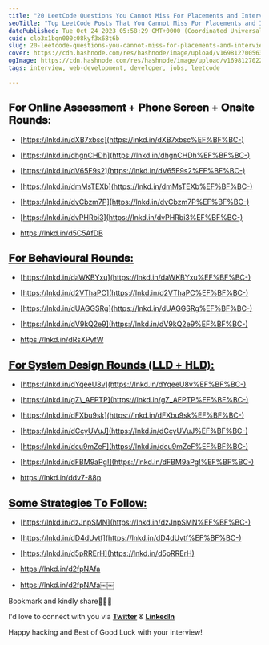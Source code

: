 ```yaml
---
title: "20 LeetCode Questions You Cannot Miss For Placements and Interviews"
seoTitle: "Top LeetCode Posts That You Cannot Miss For Placements and Interviews"
datePublished: Tue Oct 24 2023 05:58:29 GMT+0000 (Coordinated Universal Time)
cuid: clo3x1bqn000c08kyf3x68t6b
slug: 20-leetcode-questions-you-cannot-miss-for-placements-and-interviews
cover: https://cdn.hashnode.com/res/hashnode/image/upload/v1698127005632/4f75a269-1db5-44fa-8cb1-7601a0514f13.png
ogImage: https://cdn.hashnode.com/res/hashnode/image/upload/v1698127022071/c68a013d-af04-4ddb-9547-5354f38bf85d.png
tags: interview, web-development, developer, jobs, leetcode

---
```


## 𝐅𝐨𝐫 𝐎𝐧𝐥𝐢𝐧𝐞 𝐀𝐬𝐬𝐞𝐬𝐬𝐦𝐞𝐧𝐭 + 𝐏𝐡𝐨𝐧𝐞 𝐒𝐜𝐫𝐞𝐞𝐧 + 𝐎𝐧𝐬𝐢𝐭𝐞 𝐑𝐨𝐮𝐧𝐝𝐬:

* [https://lnkd.in/dXB7xbsc](https://lnkd.in/dXB7xbsc%EF%BF%BC-)
    
* [https://lnkd.in/dhgnCHDh](https://lnkd.in/dhgnCHDh%EF%BF%BC-)
    
* [https://lnkd.in/dV65F9s2](https://lnkd.in/dV65F9s2%EF%BF%BC-)
    
* [https://lnkd.in/dmMsTEXb](https://lnkd.in/dmMsTEXb%EF%BF%BC-)
    
* [https://lnkd.in/dyCbzm7P](https://lnkd.in/dyCbzm7P%EF%BF%BC-)
    
* [https://lnkd.in/dvPHRbi3](https://lnkd.in/dvPHRbi3%EF%BF%BC-)
    
* https://lnkd.in/d5C5AfDB
    

## [𝐅𝐨𝐫 𝐁𝐞𝐡𝐚𝐯𝐢𝐨𝐮𝐫𝐚𝐥 𝐑𝐨𝐮𝐧𝐝𝐬:](https://lnkd.in/d5C5AfDB￼￼2)

* [https://lnkd.in/daWKBYxu](https://lnkd.in/daWKBYxu%EF%BF%BC-)
    
* [https://lnkd.in/d2VThaPC](https://lnkd.in/d2VThaPC%EF%BF%BC-)
    
* [https://lnkd.in/dUAGGSRg](https://lnkd.in/dUAGGSRg%EF%BF%BC-)
    
* [https://lnkd.in/dV9kQ2e9](https://lnkd.in/dV9kQ2e9%EF%BF%BC-)
    
* https://lnkd.in/dRsXPyfW
    

## [𝐅𝐨𝐫 𝐒𝐲𝐬𝐭𝐞𝐦 𝐃𝐞𝐬𝐢𝐠𝐧 𝐑𝐨𝐮𝐧𝐝𝐬 (𝐋𝐋𝐃 + 𝐇𝐋𝐃):](https://lnkd.in/dRsXPyfW￼￼3)

* [https://lnkd.in/dYqeeU8v](https://lnkd.in/dYqeeU8v%EF%BF%BC-)
    
* [https://lnkd.in/gZ\_AEPTP](https://lnkd.in/gZ_AEPTP%EF%BF%BC-)
    
* [https://lnkd.in/dFXbu9sk](https://lnkd.in/dFXbu9sk%EF%BF%BC-)
    
* [https://lnkd.in/dCcyUVuJ](https://lnkd.in/dCcyUVuJ%EF%BF%BC-)
    
* [https://lnkd.in/dcu9mZeF](https://lnkd.in/dcu9mZeF%EF%BF%BC-)
    
* [https://lnkd.in/dFBM9aPg!](https://lnkd.in/dFBM9aPg!%EF%BF%BC-)
    
* https://lnkd.in/ddv7-88p
    

## [𝐒𝐨𝐦𝐞 𝐒𝐭𝐫𝐚𝐭𝐞𝐠𝐢𝐞𝐬 𝐓𝐨 𝐅𝐨𝐥𝐥𝐨𝐰:](https://lnkd.in/ddv7-88p￼￼4)

* [https://lnkd.in/dzJnpSMN](https://lnkd.in/dzJnpSMN%EF%BF%BC-)
    
* [https://lnkd.in/dD4dUvtf](https://lnkd.in/dD4dUvtf%EF%BF%BC-)
    
* [https://lnkd.in/d5pRRErH](https://lnkd.in/d5pRRErH)
    
* https://lnkd.in/d2fpNAfa
    
* https://lnkd.in/d2fpNAfa￼￼
    

Bookmark and kindly share🙌🏻💯

I'd love to connect with you via [**Twitter**](https://twitter.com/bonaogeto) & [**LinkedIn**](https://www.linkedin.com/in/bonaventureogeto/)

Happy hacking and Best of Good Luck with your interview!